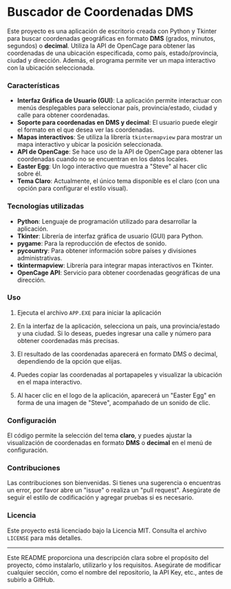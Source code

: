 # Buscador de Coordenadas DMS

Este proyecto es una aplicación de escritorio creada con Python y Tkinter para buscar coordenadas geográficas en formato **DMS** (grados, minutos, segundos) o **decimal**. Utiliza la API de OpenCage para obtener las coordenadas de una ubicación especificada, como país, estado/provincia, ciudad y dirección. Además, el programa permite ver un mapa interactivo con la ubicación seleccionada.

### Características

* **Interfaz Gráfica de Usuario (GUI)**: La aplicación permite interactuar con menús desplegables para seleccionar país, provincia/estado, ciudad y calle para obtener coordenadas.
* **Soporte para coordenadas en DMS y decimal**: El usuario puede elegir el formato en el que desea ver las coordenadas.
* **Mapas interactivos**: Se utiliza la librería `tkintermapview` para mostrar un mapa interactivo y ubicar la posición seleccionada.
* **API de OpenCage**: Se hace uso de la API de OpenCage para obtener las coordenadas cuando no se encuentran en los datos locales.
* **Easter Egg**: Un logo interactivo que muestra a "Steve" al hacer clic sobre él.
* **Tema Claro**: Actualmente, el único tema disponible es el claro (con una opción para configurar el estilo visual).

### Tecnologías utilizadas

* **Python**: Lenguaje de programación utilizado para desarrollar la aplicación.
* **Tkinter**: Librería de interfaz gráfica de usuario (GUI) para Python.
* **pygame**: Para la reproducción de efectos de sonido.
* **pycountry**: Para obtener información sobre países y divisiones administrativas.
* **tkintermapview**: Librería para integrar mapas interactivos en Tkinter.
* **OpenCage API**: Servicio para obtener coordenadas geográficas de una dirección.

### Uso

1. Ejecuta el archivo `APP.EXE` para iniciar la aplicación

2. En la interfaz de la aplicación, selecciona un país, una provincia/estado y una ciudad. Si lo deseas, puedes ingresar una calle y número para obtener coordenadas más precisas.

3. El resultado de las coordenadas aparecerá en formato DMS o decimal, dependiendo de la opción que elijas.

4. Puedes copiar las coordenadas al portapapeles y visualizar la ubicación en el mapa interactivo.

5. Al hacer clic en el logo de la aplicación, aparecerá un "Easter Egg" en forma de una imagen de "Steve", acompañado de un sonido de clic.

### Configuración

El código permite la selección del tema **claro**, y puedes ajustar la visualización de coordenadas en formato **DMS** o **decimal** en el menú de configuración.

### Contribuciones

Las contribuciones son bienvenidas. Si tienes una sugerencia o encuentras un error, por favor abre un "issue" o realiza un "pull request". Asegúrate de seguir el estilo de codificación y agregar pruebas si es necesario.

### Licencia

Este proyecto está licenciado bajo la Licencia MIT. Consulta el archivo `LICENSE` para más detalles.

---

Este README proporciona una descripción clara sobre el propósito del proyecto, cómo instalarlo, utilizarlo y los requisitos. Asegúrate de modificar cualquier sección, como el nombre del repositorio, la API Key, etc., antes de subirlo a GitHub.
